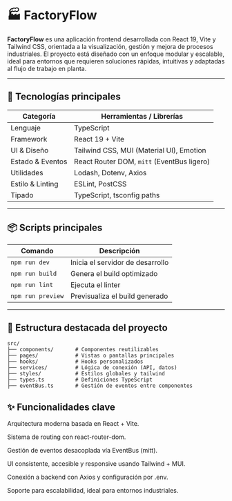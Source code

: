 # 🏭 FactoryFlow

**FactoryFlow** es una aplicación frontend desarrollada con React 19, Vite y Tailwind CSS, orientada a la visualización, gestión y mejora de procesos industriales. El proyecto está diseñado con un enfoque modular y escalable, ideal para entornos que requieren soluciones rápidas, intuitivas y adaptadas al flujo de trabajo en planta.

---

## 🚀 Tecnologías principales

| Categoría        | Herramientas / Librerías                          |
|------------------|---------------------------------------------------|
| Lenguaje         | TypeScript                                        |
| Framework        | React 19 + Vite                                   |
| UI & Diseño      | Tailwind CSS, MUI (Material UI), Emotion          |
| Estado & Eventos | React Router DOM, `mitt` (EventBus ligero)        |
| Utilidades       | Lodash, Dotenv, Axios                             |
| Estilo & Linting | ESLint, PostCSS                                   |
| Tipado           | TypeScript, tsconfig paths                        |

---

## 📦 Scripts principales

| Comando         | Descripción                       |
|-----------------|------------------------------------|
| `npm run dev`   | Inicia el servidor de desarrollo  |
| `npm run build` | Genera el build optimizado        |
| `npm run lint`  | Ejecuta el linter                 |
| `npm run preview` | Previsualiza el build generado  |

---

## 📁 Estructura destacada del proyecto

```plaintext
src/
├── components/       # Componentes reutilizables
├── pages/            # Vistas o pantallas principales
├── hooks/            # Hooks personalizados
├── services/         # Lógica de conexión (API, datos)
├── styles/           # Estilos globales y tailwind
├── types.ts          # Definiciones TypeScript
├── eventBus.ts       # Gestión de eventos entre componentes
```

## ✨ Funcionalidades clave

Arquitectura moderna basada en React + Vite.

Sistema de routing con react-router-dom.

Gestión de eventos desacoplada vía EventBus (mitt).

UI consistente, accesible y responsive usando Tailwind + MUI.

Conexión a backend con Axios y configuración por .env.

Soporte para escalabilidad, ideal para entornos industriales.


